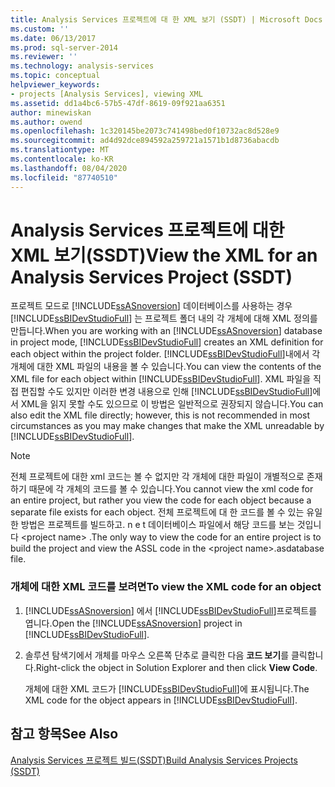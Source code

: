 ```yaml
---
title: Analysis Services 프로젝트에 대 한 XML 보기 (SSDT) | Microsoft Docs
ms.custom: ''
ms.date: 06/13/2017
ms.prod: sql-server-2014
ms.reviewer: ''
ms.technology: analysis-services
ms.topic: conceptual
helpviewer_keywords:
- projects [Analysis Services], viewing XML
ms.assetid: dd1a4bc6-57b5-47df-8619-09f921aa6351
author: minewiskan
ms.author: owend
ms.openlocfilehash: 1c320145be2073c741498bed0f10732ac8d528e9
ms.sourcegitcommit: ad4d92dce894592a259721a1571b1d8736abacdb
ms.translationtype: MT
ms.contentlocale: ko-KR
ms.lasthandoff: 08/04/2020
ms.locfileid: "87740510"
---
```

# <a name="view-the-xml-for-an-analysis-services-project-ssdt"></a><span data-ttu-id="a1501-102">Analysis Services 프로젝트에 대한 XML 보기(SSDT)</span><span class="sxs-lookup"><span data-stu-id="a1501-102">View the XML for an Analysis Services Project (SSDT)</span></span>
  <span data-ttu-id="a1501-103">프로젝트 모드로 [!INCLUDE[ssASnoversion](../../includes/ssasnoversion-md.md)] 데이터베이스를 사용하는 경우 [!INCLUDE[ssBIDevStudioFull](../../includes/ssbidevstudiofull-md.md)] 는 프로젝트 폴더 내의 각 개체에 대해 XML 정의를 만듭니다.</span><span class="sxs-lookup"><span data-stu-id="a1501-103">When you are working with an [!INCLUDE[ssASnoversion](../../includes/ssasnoversion-md.md)] database in project mode, [!INCLUDE[ssBIDevStudioFull](../../includes/ssbidevstudiofull-md.md)] creates an XML definition for each object within the project folder.</span></span> <span data-ttu-id="a1501-104">[!INCLUDE[ssBIDevStudioFull](../../includes/ssbidevstudiofull-md.md)]내에서 각 개체에 대한 XML 파일의 내용을 볼 수 있습니다.</span><span class="sxs-lookup"><span data-stu-id="a1501-104">You can view the contents of the XML file for each object within [!INCLUDE[ssBIDevStudioFull](../../includes/ssbidevstudiofull-md.md)].</span></span> <span data-ttu-id="a1501-105">XML 파일을 직접 편집할 수도 있지만 이러한 변경 내용으로 인해 [!INCLUDE[ssBIDevStudioFull](../../includes/ssbidevstudiofull-md.md)]에서 XML을 읽지 못할 수도 있으므로 이 방법은 일반적으로 권장되지 않습니다.</span><span class="sxs-lookup"><span data-stu-id="a1501-105">You can also edit the XML file directly; however, this is not recommended in most circumstances as you may make changes that make the XML unreadable by [!INCLUDE[ssBIDevStudioFull](../../includes/ssbidevstudiofull-md.md)].</span></span>  
  
> [!NOTE]  
>  <span data-ttu-id="a1501-106">전체 프로젝트에 대한 xml 코드는 볼 수 없지만 각 개체에 대한 파일이 개별적으로 존재하기 때문에 각 개체의 코드를 볼 수 있습니다.</span><span class="sxs-lookup"><span data-stu-id="a1501-106">You cannot view the xml code for an entire project, but rather you view the code for each object because a separate file exists for each object.</span></span> <span data-ttu-id="a1501-107">전체 프로젝트에 대 한 코드를 볼 수 있는 유일한 방법은 프로젝트를 빌드하고. n e t 데이터베이스 파일에서 해당 코드를 보는 것입니다 \<project name> .</span><span class="sxs-lookup"><span data-stu-id="a1501-107">The only way to view the code for an entire project is to build the project and view the ASSL code in the \<project name>.asdatabase file.</span></span>  
  
### <a name="to-view-the-xml-code-for-an-object"></a><span data-ttu-id="a1501-108">개체에 대한 XML 코드를 보려면</span><span class="sxs-lookup"><span data-stu-id="a1501-108">To view the XML code for an object</span></span>  
  
1.  <span data-ttu-id="a1501-109">[!INCLUDE[ssASnoversion](../../includes/ssasnoversion-md.md)] 에서 [!INCLUDE[ssBIDevStudioFull](../../includes/ssbidevstudiofull-md.md)]프로젝트를 엽니다.</span><span class="sxs-lookup"><span data-stu-id="a1501-109">Open the [!INCLUDE[ssASnoversion](../../includes/ssasnoversion-md.md)] project in [!INCLUDE[ssBIDevStudioFull](../../includes/ssbidevstudiofull-md.md)].</span></span>  
  
2.  <span data-ttu-id="a1501-110">솔루션 탐색기에서 개체를 마우스 오른쪽 단추로 클릭한 다음 **코드 보기**를 클릭합니다.</span><span class="sxs-lookup"><span data-stu-id="a1501-110">Right-click the object in Solution Explorer and then click **View Code**.</span></span>  
  
     <span data-ttu-id="a1501-111">개체에 대한 XML 코드가 [!INCLUDE[ssBIDevStudioFull](../../includes/ssbidevstudiofull-md.md)]에 표시됩니다.</span><span class="sxs-lookup"><span data-stu-id="a1501-111">The XML code for the object appears in [!INCLUDE[ssBIDevStudioFull](../../includes/ssbidevstudiofull-md.md)].</span></span>  
  
## <a name="see-also"></a><span data-ttu-id="a1501-112">참고 항목</span><span class="sxs-lookup"><span data-stu-id="a1501-112">See Also</span></span>  
 [<span data-ttu-id="a1501-113">Analysis Services 프로젝트 빌드&#40;SSDT&#41;</span><span class="sxs-lookup"><span data-stu-id="a1501-113">Build Analysis Services Projects &#40;SSDT&#41;</span></span>](build-analysis-services-projects-ssdt.md)  
  
  
